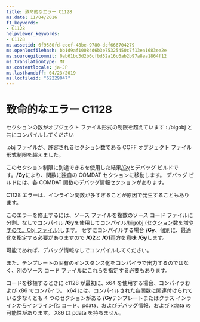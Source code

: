 ```yaml
---
title: 致命的なエラー C1128
ms.date: 11/04/2016
f1_keywords:
- C1128
helpviewer_keywords:
- C1128
ms.assetid: 6f9580fd-ecef-48be-9780-dcf666704279
ms.openlocfilehash: bb1d9af10084d6b3e75325450c7f13ea1683ee2e
ms.sourcegitcommit: 0ab61bc3d2b6cfbd52a16c6ab2b97a8ea1864f12
ms.translationtype: MT
ms.contentlocale: ja-JP
ms.lasthandoff: 04/23/2019
ms.locfileid: "62229047"
---
```

# <a name="fatal-error-c1128"></a>致命的なエラー C1128

セクションの数がオブジェクト ファイル形式の制限を超えています : /bigobj と共にコンパイルしてください

.obj ファイルが、許容されるセクション数である COFF オブジェクト ファイル形式制限を超えました。

このセクション制限に到達できるを使用した結果[/Gy](../../build/reference/gy-enable-function-level-linking.md)とデバッグ ビルドです。**/Gy**により、関数に独自の COMDAT セクションに移動します。 デバッグ ビルドには、各 COMDAT 関数のデバッグ情報セクションがあります。

C1128 エラーは、インライン関数が多すぎることが原因で発生することもあります。

このエラーを修正するには、ソース ファイルを複数のソース コード ファイルに分割、なしでコンパイル **/Gy**を使用してコンパイル[/bigobj (セクション数を増やすので。Obj ファイル)](../../build/reference/bigobj-increase-number-of-sections-in-dot-obj-file.md)します。  せずにコンパイルする場合 **/Gy**、個別に、最適化を指定する必要がありますので **/O2**と **/O1**両方を意味 **/Gy**します。

可能であれば、デバッグ情報なしでコンパイルしてください。

また、テンプレートの固有のインスタンス化をコンパイラで出力するのではなく、別のソース コード ファイルにこれらを指定する必要もあります。

コードを移植するときに c1128 が最初に、x64 を使用する場合、コンパイラおよび x86 でコンパイラ。 x64 には、コンパイルされた各関数に関連付けられている少なくとも 4 つのセクションがある **/Gy**テンプレートまたはクラス インラインからインライン化: コード、pdata、およびデバッグ情報、および xdata の可能性があります。  X86 は pdata を持ちません。